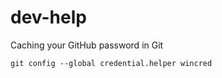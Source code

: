 dev-help
=======

Caching your GitHub password in Git  

    git config --global credential.helper wincred